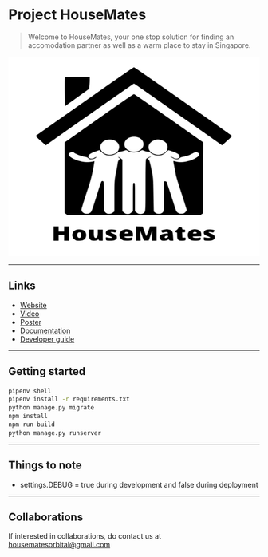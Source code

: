 # Project HouseMates

> Welcome to HouseMates, your one stop solution for finding an accomodation partner as well as a warm place to stay in Singapore. 

<div style="text-align:center">
    <img src="./src/static/housemates-logo-with-text-black.svg" width="600" height="400">
</div>

---
## Links 
- [Website]
- [Video]
- [Poster]
- [Documentation] 
- [Developer guide]

---
## Getting started

```bash
pipenv shell  
pipenv install -r requirements.txt
python manage.py migrate
npm install 
npm run build
python manage.py runserver
```

---
## Things to note
- settings.DEBUG = true during development and false during deployment
  
---
## Collaborations 

If interested in collaborations, do contact us at  [housematesorbital@gmail.com](housematesorbital@gmail.com)




[Website]: https://housematesorbital.herokuapp.com/
[Video]: https://drive.google.com/file/d/1Qq_O-xDxBkwFGBv5BVJdsCmHarahbMat/view?usp=sharing 
[Poster]: https://drive.google.com/file/d/1m8fIU8g8oMp3aGYJQCG0FrY0w2pxe9ol/view?usp=sharing
[Documentation]: https://docs.google.com/document/d/15YP8M2yLsO2hrO9KCudOdDSrc8GFp0T2Ubhxmt8GrdA/edit?usp=sharing
[Developer guide]: https://docs.google.com/document/d/1EY_-xi3OXSbBJuggnQMHDQ9-PEKM4058wHgds8yHlEA/edit?usp=sharing

